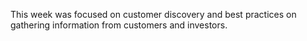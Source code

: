 This week was focused on customer discovery and best practices on gathering information from customers and investors. 